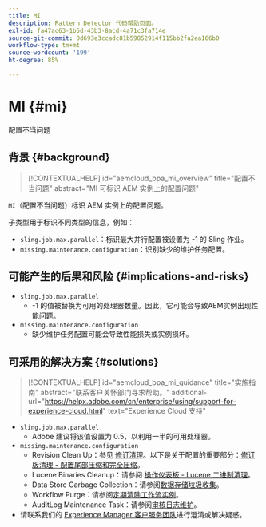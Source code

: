 ```yaml
---
title: MI
description: Pattern Detector 代码帮助页面。
exl-id: fa47ac63-1b5d-43b3-8acd-4a71c3fa714e
source-git-commit: 0d693e3ccadc81b59852914f115bb2fa2ea166b0
workflow-type: tm+mt
source-wordcount: '199'
ht-degree: 85%

---
```


# MI {#mi}

配置不当问题

## 背景 {#background}

>[!CONTEXTUALHELP]
>id="aemcloud_bpa_mi_overview"
>title="配置不当问题"
>abstract="MI 可标识 AEM 实例上的配置问题"

`MI`（配置不当问题）标识 AEM 实例上的配置问题。

子类型用于标识不同类型的信息，例如：

* `sling.job.max.parallel`：标识最大并行配置被设置为 -1 的 Sling 作业。
* `missing.maintenance.configuration`：识别缺少的维护任务配置。

## 可能产生的后果和风险 {#implications-and-risks}

* `sling.job.max.parallel`
   * -1 的值被替换为可用的处理器数量。因此，它可能会导致AEM实例出现性能问题。
* `missing.maintenance.configuration`
   * 缺少维护任务配置可能会导致性能损失或实例损坏。

## 可采用的解决方案 {#solutions}

>[!CONTEXTUALHELP]
>id="aemcloud_bpa_mi_guidance"
>title="实施指南"
>abstract="联系客户关怀部门寻求帮助。"
>additional-url="https://helpx.adobe.com/cn/enterprise/using/support-for-experience-cloud.html" text="Experience Cloud 支持"

* `sling.job.max.parallel`
   * Adobe 建议将该值设置为 0.5，以利用一半的可用处理器。
* `missing.maintenance.configuration`
   * Revision Clean Up：参见 [修订清理](https://experienceleague.adobe.com/zh-hans/docs/experience-manager-65/content/implementing/deploying/deploying/revision-cleanup)。以下是关于配置的重要部分：[修订版清理 - 配置尾部压缩和完全压缩](https://experienceleague.adobe.com/zh-hans/docs/experience-manager-65/content/implementing/deploying/deploying/revision-cleanup)。
   * Lucene Binaries Cleanup：请参阅 [操作仪表板 - Lucene 二进制清理](https://experienceleague.adobe.com/zh-hans/docs/experience-manager-65/content/sites/administering/operations/operations-dashboard#lucene-binaries-cleanup)。
   * Data Store Garbage Collection：请参阅[数据存储垃圾收集](https://experienceleague.adobe.com/zh-hans/docs/experience-manager-65/content/sites/administering/operations/data-store-garbage-collection)。
   * Workflow Purge：请参阅[定期清除工作流实例](https://experienceleague.adobe.com/zh-hans/docs/experience-manager-65/content/sites/administering/operations/workflows-administering#regular-purging-of-workflow-instances)。
   * AuditLog Maintenance Task：请参阅[审核日志维护](https://experienceleague.adobe.com/zh-hans/docs/experience-manager-65/content/sites/administering/operations/operations-audit-log)。
* 请联系我们的 [Experience Manager 客户服务团队](https://helpx.adobe.com/cn/enterprise/using/support-for-experience-cloud.html)进行澄清或解决疑惑。
